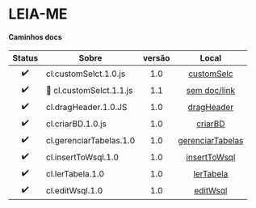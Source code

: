 # LEIA-ME



#### Caminhos docs
Status | Sobre   | versão | Local  |
:---:  | ------- | :---:  | :----:
✔️ | cl.customSelct.1.0.js | 1.0| [customSelc](https://github.com/H7-Dev/D-004-CRUD-WebSQL/blob/master/ASSETS/JS/TEST/DOCS/%E2%9C%94%EF%B8%8Fcl.customSelct.1.0.md)
✔️ | 💠 cl.customSelct.1.1.js | 1.1| [sem doc/link](#)
✔️ | cl.dragHeader.1.0.JS | 1.0| [dragHeader](https://github.com/H7-Dev/D-004-CRUD-WebSQL/blob/master/ASSETS/JS/TEST/DOCS/%E2%9C%94%EF%B8%8Fcl.dragHeader.1.0.md)
✔️ | cl.criarBD.1.0.js | 1.0| [criarBD](https://github.com/H7-Dev/D-004-CRUD-WebSQL/blob/master/SQL/TESTS/SQL/DOCS/%E2%9C%94%EF%B8%8Fcl.criarBD.1.0.md)
✔️ | cl.gerenciarTabelas.1.0 | 1.0| [gerenciarTabelas](https://github.com/H7-Dev/D-004-CRUD-WebSQL/blob/master/SQL/TESTS/SQL/DOCS/doc.%E2%9C%94%EF%B8%8Fcl.gerenciarTabelas.1.0.md)
✔️ | cl.insertToWsql.1.0 | 1.0| [insertToWsql](https://github.com/H7-Dev/D-004-CRUD-WebSQL/blob/master/SQL/TESTS/SQL/DOCS/doc.%E2%9C%94%EF%B8%8Fcl.insertToWsql.1.0.js.md)
✔️ | cl.lerTabela.1.0 | 1.0| [lerTabela](https://github.com/H7-Dev/D-004-CRUD-WebSQL/blob/master/SQL/TESTS/SQL/DOCS/doc.%E2%9C%94%EF%B8%8Fcl.lerTabela.1.0.md)
✔️ | cl.editWsql.1.0 | 1.0| [editWsql](https://github.com/H7-Dev/D-004-CRUD-WebSQL/blob/master/SQL/TESTS/SQL/DOCS/doc.%E2%9C%94%EF%B8%8Fcl.editWsql.1.0.md)
